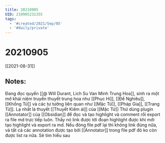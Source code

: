 ```yaml
---
title: 20210905
UID: 210905231355
tags:
  - '#created/2021/Sep/05'
  - '#daily/private'
---
```

# 20210905
[[2021-08-31]]
## Notes:
Đang đọc quyển [[@ Will Durant, Lich Su Van Minh Trung Hoa]], sinh ra một mớ khái niệm truyền thuyết trung hoa như [[Phục Hi]], [[Đế Nghiêu]], [[Khổng Tử]] và các tư tưởng liên quan như [[Mặc Tử]], [[Pháp Gia]], [[Trang Tử]]. Lạ nhất là thuyết [[Thuyết Kiêm ái]] của [[Mặc Tử]]
Thử dùng plugin [[Annotator]] của [[Obsidian]] để đọc và tạo highlight và comment rồi export ra file md trực tiếp luôn.
Thấy nó link được tới đoạn highlight được khi mới tạo highlight và export ra md. Nếu đóng file pdf lại thì không link đúng nữa, và tất cả các annotation được tạo bởi [[Annotator]] trong file pdf đó ko còn được list ra nữa. Sẽ tìm hiểu sau

